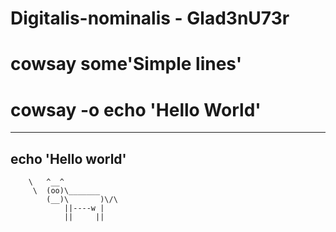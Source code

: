 # Digitalis-nominalis - Glad3nU73r
# cowsay some'Simple lines' 
# cowsay -o echo 'Hello World'
____________________
echo 'Hello world'
--------------------
        \   ^__^
         \  (oo)\_______
            (__)\       )\/\
                ||----w |
                ||     ||

